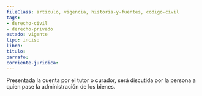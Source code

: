 ```yaml
---
fileClass: articulo, vigencia, historia-y-fuentes, codigo-civil
tags:
- derecho-civil
- derecho-privado
estado: vigente
tipo: inciso
libro:
titulo:
parrafo:
corriente-juridica:
---
```

Presentada la cuenta por el tutor o curador, será discutida por la persona a quien pase la administración de los bienes.
